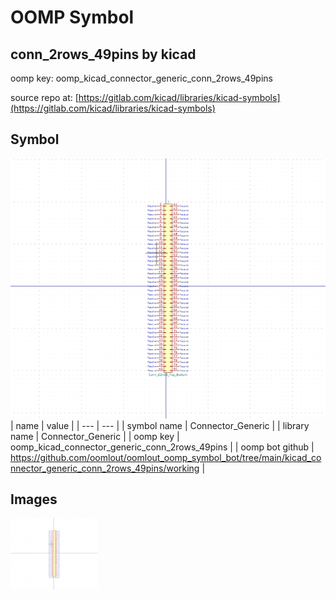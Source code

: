 # OOMP Symbol  
## conn_2rows_49pins  by kicad  
  
oomp key: oomp_kicad_connector_generic_conn_2rows_49pins  
  
source repo at: [https://gitlab.com/kicad/libraries/kicad-symbols](https://gitlab.com/kicad/libraries/kicad-symbols)  
## Symbol  
  
[![working.png](working_600.png)](working.png)  
| name | value | 
| --- | --- | 
| symbol name | Connector_Generic | 
| library name | Connector_Generic | 
| oomp key | oomp_kicad_connector_generic_conn_2rows_49pins | 
| oomp bot github | https://github.com/oomlout/oomlout_oomp_symbol_bot/tree/main/kicad_connector_generic_conn_2rows_49pins/working | 
## Images  
  
[![working.png](working_140.png)](working.png)  
